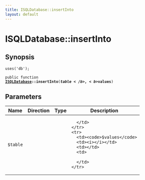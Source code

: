```yaml
---
title: ISQLDatabase::insertInto
layout: default
---
```


# ISQLDatabase::insertInto

## Synopsis

<code>uses('db');</code>

<code>public function <b><a href="ISQLDatabase">ISQLDatabase</a>::insertInto</b>(<b>$table</b>, <b>$values</b>)</code>

## Parameters

<table>
  <thead>
    <tr>
      <th>Name</th>
      <th>Direction</th>
      <th>Type</th>
      <th>Description</th>
    </tr>
  </thead>
  <tbody>
    <tr>
      <td><code>$table</code>
      <td><i></i></td>
      <td></td>
      <td>

      </td>
    </tr>
    <tr>
      <td><code>$values</code>
      <td><i></i></td>
      <td></td>
      <td>

      </td>
    </tr>
  </tbody>
</table>

